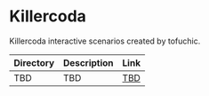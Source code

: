 # Killercoda

Killercoda interactive scenarios created by tofuchic.

| Directory | Description | Link |
| ---- | ---- | ---- |
| TBD | TBD | [TBD](https://killercoda.com/tofuchic/course/tbd) |

